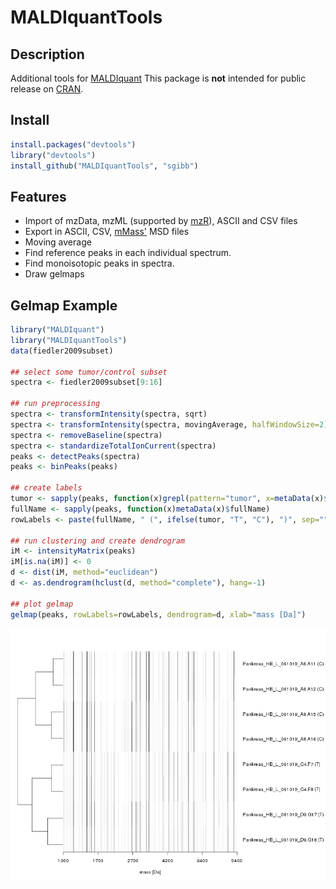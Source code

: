 # MALDIquantTools

## Description

Additional tools for [MALDIquant](http://strimmerlab.org/software/maldiquant/)
This package is **not** intended for
public release on [CRAN](http://cran.r-project.org/).

## Install

```R
install.packages("devtools")
library("devtools")
install_github("MALDIquantTools", "sgibb")
```

## Features

- Import of mzData, mzML (supported by
  [mzR](http://bioconductor.org/packages/release/bioc/html/mzR.html)), ASCII and CSV files
- Export in ASCII, CSV, [mMass'](http://www.mmass.org) MSD files
- Moving average
- Find reference peaks in each individual spectrum.
- Find monoisotopic peaks in spectra.
- Draw gelmaps 

## Gelmap Example
```R
library("MALDIquant")
library("MALDIquantTools")
data(fiedler2009subset)

## select some tumor/control subset
spectra <- fiedler2009subset[9:16]

## run preprocessing
spectra <- transformIntensity(spectra, sqrt)
spectra <- transformIntensity(spectra, movingAverage, halfWindowSize=2)
spectra <- removeBaseline(spectra)
spectra <- standardizeTotalIonCurrent(spectra)
peaks <- detectPeaks(spectra)
peaks <- binPeaks(peaks)

## create labels
tumor <- sapply(peaks, function(x)grepl(pattern="tumor", x=metaData(x)$file))
fullName <- sapply(peaks, function(x)metaData(x)$fullName)
rowLabels <- paste(fullName, " (", ifelse(tumor, "T", "C"), ")", sep="")

## run clustering and create dendrogram
iM <- intensityMatrix(peaks)
iM[is.na(iM)] <- 0
d <- dist(iM, method="euclidean")
d <- as.dendrogram(hclust(d, method="complete"), hang=-1)

## plot gelmap
gelmap(peaks, rowLabels=rowLabels, dendrogram=d, xlab="mass [Da]")
```
![gelmap](https://github.com/sgibb/MALDIquantTools/raw/master/images/gelmap.png)
